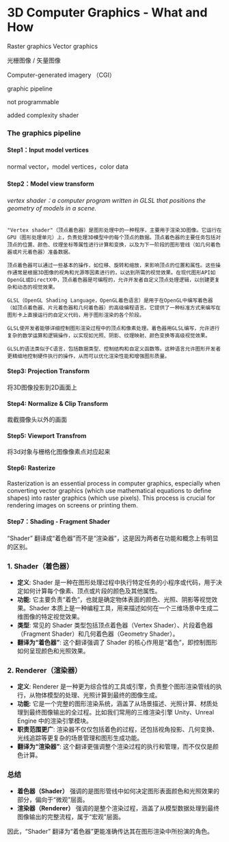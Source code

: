 # 3D Computer Graphics - What and How

 Raster graphics
 Vector graphics

 光栅图像 / 矢量图像

 Computer-generated imagery （CGI）

 graphic pipeline

 not programmable

 added complexity
 shader

### The graphics pipeline

#### Step1：Input model vertices
normal vector，model vertices，color data

#### Step2：Model view transform

###### vertex shader：a computer program written in GLSL that positions the geometry of models in a scene.
    "Vertex shader"（顶点着色器）是图形处理中的一种程序，主要用于渲染3D图像。它运行在GPU（图形处理单元）上，负责处理3D模型中的每个顶点的数据。顶点着色器的主要任务包括对顶点的位置、颜色、纹理坐标等属性进行计算和变换，以及为下一阶段的图形管线（如几何着色器或片元着色器）准备数据。

    顶点着色器可以通过一些基本的操作，如位移、旋转和缩放，来影响顶点的位置和属性。这些操作通常是根据3D图像的视角和光源等因素进行的，以达到所需的视觉效果。在现代图形API如OpenGL或DirectX中，顶点着色器是可编程的，允许开发者自定义顶点处理逻辑，以创建更复杂和动态的视觉效果。

    GLSL（OpenGL Shading Language，OpenGL着色语言）是用于在OpenGL中编写着色器（如顶点着色器、片元着色器和几何着色器）的高级编程语言。它提供了一种标准方式来编写在图形卡上直接运行的自定义代码，用于图形渲染的各个阶段。

    GLSL使开发者能够详细控制图形渲染过程中的顶点和像素处理。着色器用GLSL编写，允许进行复杂的数学运算和逻辑操作，以实现如光照、阴影、纹理映射、颜色变换等高级视觉效果。

    GLSL的语法类似于C语言，包括数据类型、控制结构和自定义函数等。这种语言允许图形开发者更精细地控制硬件执行的操作，从而可以优化渲染性能和增强图形质量。


#### Step3: Projection Transform
将3D图像投影到2D画面上

#### Step4: Normalize & Clip Transform
裁截摄像头以外的画面


#### Step5: Viewport Transfrom
将3d对象与栅格化图像像素点对应起来

#### Step6: Rasterize

Rasterization is an essential process in computer graphics, especially when converting vector graphics (which use mathematical equations to define shapes) into raster graphics (which use pixels). This process is crucial for rendering images on screens or printing them.

#### Step7：Shading - Fragment Shader

“Shader” 翻译成“着色器”而不是“渲染器”，这是因为两者在功能和概念上有明显的区别。

### 1. **Shader（着色器）**
- **定义**: Shader 是一种在图形处理过程中执行特定任务的小程序或代码，用于决定如何计算每个像素、顶点或片段的颜色及其他属性。
- **功能**: 它主要负责“着色”，也就是确定物体表面的颜色、光照、阴影等视觉效果。Shader 本质上是一种编程工具，用来描述如何在一个三维场景中生成二维图像的特定视觉效果。
- **类型**: 常见的 Shader 类型包括顶点着色器（Vertex Shader）、片段着色器（Fragment Shader）和几何着色器（Geometry Shader）。
- **翻译为“着色器”**: 这个翻译强调了 Shader 的核心作用是“着色”，即控制图形如何呈现颜色和光照效果。

### 2. **Renderer（渲染器）**
- **定义**: Renderer 是一种更为综合性的工具或引擎，负责整个图形渲染管线的执行，从物体模型的处理、光照计算到最终的图像生成。
- **功能**: 它是一个完整的图形渲染系统，涵盖了从场景描述、光照计算、材质处理到最终图像输出的全过程。比如我们常用的三维渲染引擎 Unity、Unreal Engine 中的渲染引擎模块。
- **职责范围更广**: 渲染器不仅仅包括着色的过程，还包括视角投影、几何变换、光线追踪等更复杂的场景管理和图形生成功能。
- **翻译为“渲染器”**: 这个翻译更强调整个渲染过程的执行和管理，而不仅仅是颜色计算。

### 总结
- **着色器（Shader）** 强调的是图形管线中如何决定图形表面颜色和光照效果的部分，偏向于“微观”层面。
- **渲染器（Renderer）** 强调的是整个渲染过程，涵盖了从模型数据处理到最终图像输出的完整流程，属于“宏观”层面。

因此，“Shader” 翻译为“着色器”更能准确传达其在图形渲染中所扮演的角色。